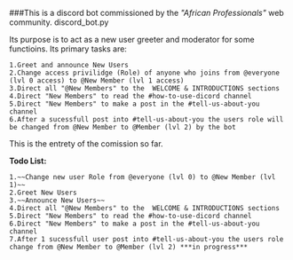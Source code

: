 ###This is a discord bot commissioned by the _"African Professionals"_ web community.
discord_bot.py

Its purpose is to act as a new user greeter and moderator for some functioins.
Its primary tasks are:

    1.Greet and announce New Users
    2.Change access privilidge (Role) of anyone who joins from @everyone (lvl 0 access) to @New Member (lvl 1 access)
    3.Direct all "@New Members" to the  WELCOME & INTRODUCTIONS sections
    4.Direct "New Members" to read the #how-to-use-dicord channel
    5.Direct "New Members" to make a post in the #tell-us-about-you channel
    6.After a sucessfull post into #tell-us-about-you the users role will be changed from @New Member to @Member (lvl 2) by the bot

This is the entrety of the comission so far.

**Todo List:**

    1.~~Change new user Role from @everyone (lvl 0) to @New Member (lvl 1)~~
    2.Greet New Users
    3.~~Announce New Users~~
    4.Direct all "@New Members" to the  WELCOME & INTRODUCTIONS sections
    5.Direct "New Members" to read the #how-to-use-dicord channel
    6.Direct "New Members" to make a post in the #tell-us-about-you channel
    7.After 1 sucessfull user post into #tell-us-about-you the users role change from @New Member to @Member (lvl 2) ***in progress***
